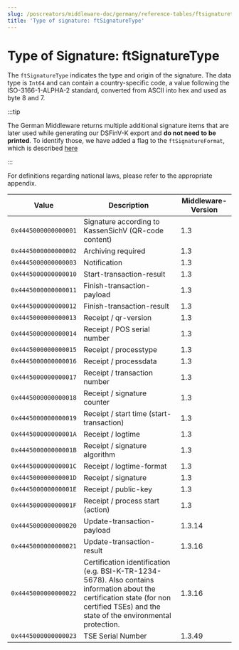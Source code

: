 ```yaml
---
slug: /poscreators/middleware-doc/germany/reference-tables/ftsignaturetype
title: 'Type of signature: ftSignatureType'
---
```


# Type of Signature: ftSignatureType

The `ftSignatureType` indicates the type and origin of the signature. The data type is `Int64` and can contain a country-specific code, a value following the ISO-3166-1-ALPHA-2 standard, converted from ASCII into hex and used as byte 8 and 7.

:::tip

The German Middleware returns multiple additional signature items that are later used while generating our DSFinV-K export and **do not need to be printed**. To identify those, we have added a flag to the `ftSignatureFormat`, which is described [here](type-of-signature-ftsignatureformat.md)

:::



For definitions regarding national laws, please refer to the appropriate appendix<span id="t-type-of-signature-ftsignaturetype-127">.</span>

| **Value**            | **Description**                                                                                                                                                                         | **Middleware-Version** |
|----------------------|-----------------------------------------------------------------------------------------------------------------------------------------------------------------------------------------|------------------------|
| `0x4445000000000001` | Signature according to KassenSichV (QR-code content)                                                                                                                                    | 1.3                    |
| `0x4445000000000002` | Archiving required                                                                                                                                                                      | 1.3                    |
| `0x4445000000000003` | Notification                                                                                                                                                                            | 1.3                    |
| `0x4445000000000010` | Start-transaction-result                                                                                                                                                                | 1.3                    |
| `0x4445000000000011` | Finish-transaction-payload                                                                                                                                                              | 1.3                    |
| `0x4445000000000012` | Finish-transaction-result                                                                                                                                                               | 1.3                    |
| `0x4445000000000013` | Receipt / qr-version                                                                                                                                                                    | 1.3                    |
| `0x4445000000000014` | Receipt / POS serial number                                                                                                                                                             | 1.3                    |
| `0x4445000000000015` | Receipt / processtype                                                                                                                                                                   | 1.3                    |
| `0x4445000000000016` | Receipt / processdata                                                                                                                                                                   | 1.3                    |
| `0x4445000000000017` | Receipt / transaction number                                                                                                                                                            | 1.3                    |
| `0x4445000000000018` | Receipt / signature counter                                                                                                                                                             | 1.3                    |
| `0x4445000000000019` | Receipt / start time (start-transaction)                                                                                                                                                | 1.3                    |
| `0x444500000000001A` | Receipt / logtime                                                                                                                                                                       | 1.3                    |
| `0x444500000000001B` | Receipt / signature algorithm                                                                                                                                                           | 1.3                    |
| `0x444500000000001C` | Receipt / logtime-format                                                                                                                                                                | 1.3                    |
| `0x444500000000001D` | Receipt / signature                                                                                                                                                                     | 1.3                    |
| `0x444500000000001E` | Receipt / public-key                                                                                                                                                                    | 1.3                    |
| `0x444500000000001F` | Receipt /  process start (action)                                                                                                                                                       | 1.3                    |
| `0x4445000000000020` | Update-transaction-payload                                                                                                                                                              | 1.3.14                 |
| `0x4445000000000021` | Update-transaction-result                                                                                                                                                               | 1.3.16                 |
| `0x4445000000000022` | Certification identification (e.g. BSI-K-TR-1234-5678). Also contains information about the certification state (for non certified TSEs) and the state of the environmental protection. | 1.3.16                 |
| `0x4445000000000023` | TSE Serial Number                                                                                                                                                                       | 1.3.49                 |



